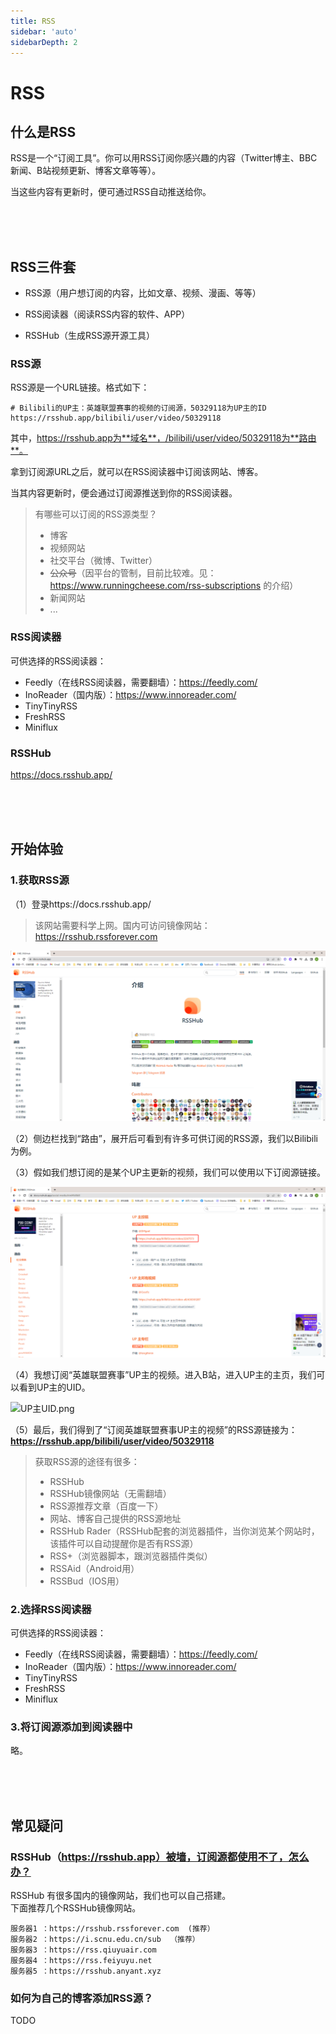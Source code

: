 ```yaml
---
title: RSS
sidebar: 'auto'
sidebarDepth: 2
---
```


# RSS

## 什么是RSS

RSS是一个“订阅工具”。你可以用RSS订阅你感兴趣的内容（Twitter博主、BBC新闻、B站视频更新、博客文章等等）。  

当这些内容有更新时，便可通过RSS自动推送给你。  

&nbsp;  
&nbsp;  
&nbsp;  
## RSS三件套

* RSS源（用户想订阅的内容，比如文章、视频、漫画、等等）

* RSS阅读器（阅读RSS内容的软件、APP）

* RSSHub（生成RSS源开源工具）

 
### RSS源

RSS源是一个URL链接。格式如下：
```url
# Bilibili的UP主：英雄联盟赛事的视频的订阅源，50329118为UP主的ID  
https://rsshub.app/bilibili/user/video/50329118  
```
其中，https://rsshub.app为**域名**，/bilibili/user/video/50329118为**路由**。  

拿到订阅源URL之后，就可以在RSS阅读器中订阅该网站、博客。  

当其内容更新时，便会通过订阅源推送到你的RSS阅读器。

> 有哪些可以订阅的RSS源类型？
> * 博客
> * 视频网站
> * 社交平台（微博、Twitter）
> * ~~公众号~~（因平台的管制，目前比较难。见：https://www.runningcheese.com/rss-subscriptions 的介绍）
> * 新闻网站
> * ...

### RSS阅读器

可供选择的RSS阅读器：
* Feedly（在线RSS阅读器，需要翻墙）：https://feedly.com/
* InoReader（国内版）：https://www.innoreader.com/
* TinyTinyRSS
* FreshRSS
* Miniflux

### RSSHub

<https://docs.rsshub.app/>


&nbsp;  
&nbsp;  
&nbsp;  

## 开始体验

### 1.获取RSS源

（1）登录https://docs.rsshub.app/  
> 该网站需要科学上网。国内可访问镜像网站：https://rsshub.rssforever.com

![RSSHub.png](/images/RSSHub.png)  

（2）侧边栏找到“路由”，展开后可看到有许多可供订阅的RSS源，我们以Bilibili为例。

（3）假如我们想订阅的是某个UP主更新的视频，我们可以使用以下订阅源链接。  

![RSSHub-bilibili.png](/images/RSSHub-bilibili.png)

（4）我想订阅“英雄联盟赛事”UP主的视频。进入B站，进入UP主的主页，我们可以看到UP主的UID。  

![UP主UID.png](/images/UP主UID.png)  

（5）最后，我们得到了“订阅英雄联盟赛事UP主的视频”的RSS源链接为：**https://rsshub.app/bilibili/user/video/50329118**






 
> 获取RSS源的途径有很多：
> * RSSHub  
> * RSSHub镜像网站（无需翻墙）  
> * RSS源推荐文章（百度一下）
> * 网站、博客自己提供的RSS源地址
> * RSSHub Rader（RSSHub配套的浏览器插件，当你浏览某个网站时，该插件可以自动提醒你是否有RSS源）
> * RSS+（浏览器脚本，跟浏览器插件类似）
> * RSSAid（Android用）
> * RSSBud（IOS用）


### 2.选择RSS阅读器

可供选择的RSS阅读器：  
* Feedly（在线RSS阅读器，需要翻墙）：https://feedly.com/
* InoReader（国内版）：https://www.innoreader.com/
* TinyTinyRSS
* FreshRSS
* Miniflux



### 3.将订阅源添加到阅读器中  

略。

&nbsp;  
&nbsp;  
&nbsp;


## 常见疑问

### RSSHub（https://rsshub.app）被墙，订阅源都使用不了，怎么办？  

RSSHub 有很多国内的镜像网站，我们也可以自己搭建。  
下面推荐几个RSSHub镜像网站。  
```
服务器1 ：https://rsshub.rssforever.com  (推荐）
服务器2 ：https://i.scnu.edu.cn/sub  （推荐）
服务器3 ：https://rss.qiuyuair.com
服务器4 ：https://rss.feiyuyu.net
服务器5 ：https://rsshub.anyant.xyz
```


### 如何为自己的博客添加RSS源？  

TODO  



